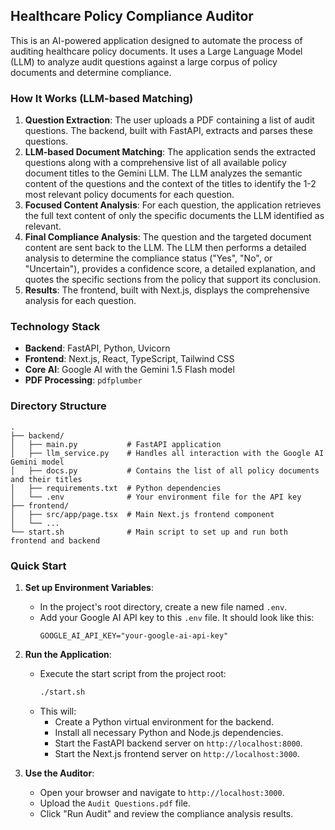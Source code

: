 ## Healthcare Policy Compliance Auditor

This is an AI-powered application designed to automate the process of auditing healthcare policy documents. It uses a Large Language Model (LLM) to analyze audit questions against a large corpus of policy documents and determine compliance.

### How It Works (LLM-based Matching)

1.  **Question Extraction**: The user uploads a PDF containing a list of audit questions. The backend, built with FastAPI, extracts and parses these questions.
2.  **LLM-based Document Matching**: The application sends the extracted questions along with a comprehensive list of all available policy document titles to the Gemini LLM. The LLM analyzes the semantic content of the questions and the context of the titles to identify the 1-2 most relevant policy documents for each question.
3.  **Focused Content Analysis**: For each question, the application retrieves the full text content of only the specific documents the LLM identified as relevant.
4.  **Final Compliance Analysis**: The question and the targeted document content are sent back to the LLM. The LLM then performs a detailed analysis to determine the compliance status ("Yes", "No", or "Uncertain"), provides a confidence score, a detailed explanation, and quotes the specific sections from the policy that support its conclusion.
5.  **Results**: The frontend, built with Next.js, displays the comprehensive analysis for each question.

### Technology Stack

-   **Backend**: FastAPI, Python, Uvicorn
-   **Frontend**: Next.js, React, TypeScript, Tailwind CSS
-   **Core AI**: Google AI with the Gemini 1.5 Flash model
-   **PDF Processing**: `pdfplumber`

### Directory Structure

```
.
├── backend/
│   ├── main.py           # FastAPI application
│   ├── llm_service.py    # Handles all interaction with the Google AI Gemini model
│   ├── docs.py           # Contains the list of all policy documents and their titles
│   ├── requirements.txt  # Python dependencies
│   └── .env              # Your environment file for the API key
├── frontend/
│   ├── src/app/page.tsx  # Main Next.js frontend component
│   └── ...
└── start.sh              # Main script to set up and run both frontend and backend
```

### Quick Start

1.  **Set up Environment Variables**:
    -   In the project's root directory, create a new file named `.env`.
    -   Add your Google AI API key to this `.env` file. It should look like this:
        ```
        GOOGLE_AI_API_KEY="your-google-ai-api-key"
        ```

2.  **Run the Application**:
    -   Execute the start script from the project root:
        ```bash
        ./start.sh
        ```
    -   This will:
        -   Create a Python virtual environment for the backend.
        -   Install all necessary Python and Node.js dependencies.
        -   Start the FastAPI backend server on `http://localhost:8000`.
        -   Start the Next.js frontend server on `http://localhost:3000`.

3.  **Use the Auditor**:
    -   Open your browser and navigate to `http://localhost:3000`.
    -   Upload the `Audit Questions.pdf` file.
    -   Click "Run Audit" and review the compliance analysis results.
